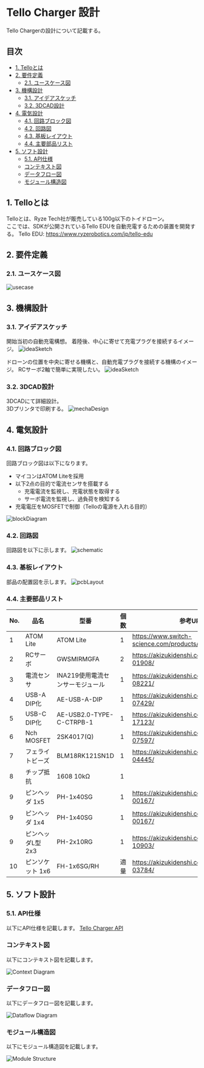 <!-- omit in toc -->
# Tello Charger 設計

Tello Chargerの設計について記載する。

<!-- omit in toc -->
## 目次

- [1. Telloとは](#1-telloとは)
- [2. 要件定義](#2-要件定義)
  - [2.1. ユースケース図](#21-ユースケース図)
- [3. 機構設計](#3-機構設計)
  - [3.1. アイデアスケッチ](#31-アイデアスケッチ)
  - [3.2. 3DCAD設計](#32-3dcad設計)
- [4. 電気設計](#4-電気設計)
  - [4.1. 回路ブロック図](#41-回路ブロック図)
  - [4.2. 回路図](#42-回路図)
  - [4.3. 基板レイアウト](#43-基板レイアウト)
  - [4.4. 主要部品リスト](#44-主要部品リスト)
- [5. ソフト設計](#5-ソフト設計)
  - [5.1. API仕様](#51-api仕様)
  - [コンテキスト図](#コンテキスト図)
  - [データフロー図](#データフロー図)
  - [モジュール構造図](#モジュール構造図)

## 1. Telloとは

Telloとは、Ryze Tech社が販売している100g以下のトイドローン。\
ここでは、SDKが公開されているTello EDUを自動充電するための装置を開発する。
Tello EDU: <https://www.ryzerobotics.com/jp/tello-edu>

## 2. 要件定義

### 2.1. ユースケース図

![usecase](img/usecase.drawio.svg)

## 3. 機構設計

### 3.1. アイデアスケッチ

開始当初の自動充電構想。
着陸後、中心に寄せて充電プラグを接続するイメージ。
![ideaSketch](img/ideaSketch.drawio.svg)

ドローンの位置を中央に寄せる機構と、自動充電プラグを接続する機構のイメージ。
RCサーボ2軸で簡単に実現したい。
![ideaSketch](img/ideaSketch2.drawio.svg)

### 3.2. 3DCAD設計

3DCADにて詳細設計。\
3Dプリンタで印刷する。
![mechaDesign](img/mechaDesign.drawio.svg)

## 4. 電気設計

### 4.1. 回路ブロック図

回路ブロック図は以下になります。

- マイコンはATOM Liteを採用
- 以下2点の目的で電流センサを搭載する
  - 充電電流を監視し、充電状態を取得する
  - サーボ電流を監視し、過負荷を検知する
- 充電電圧をMOSFETで制御（Telloの電源を入れる目的）

![blockDiagram](img/blockDiagram.drawio.svg)

### 4.2. 回路図

回路図を以下に示します。
![schematic](img/schematic.png)

### 4.3. 基板レイアウト

部品の配置図を示します。
![pcbLayout](img/pcbLayout.drawio.svg)

### 4.4. 主要部品リスト

| No. | 品名              | 型番                             | 個数 | 参考URL                                         |
| --- | ----------------- | -------------------------------- | ---- | ----------------------------------------------- |
| 1   | ATOM Lite         | ATOM Lite                        | 1    | <https://www.switch-science.com/products/6262>  |
| 2   | RCサーボ          | GWSMIRMGFA                       | 2    | <https://akizukidenshi.com/catalog/g/gM-01908/> |
| 3   | 電流センサ        | INA219使用電流センサーモジュール | 1    | <https://akizukidenshi.com/catalog/g/gM-08221/> |
| 4   | USB-A DIP化       | AE-USB-A-DIP                     | 1    | <https://akizukidenshi.com/catalog/g/gK-07429/> |
| 5   | USB-C DIP化       | AE-USB2.0-TYPE-C-CTRPB-1         | 1    | <https://akizukidenshi.com/catalog/g/gK-17123/> |
| 6   | Nch MOSFET        | 2SK4017(Q)                       | 1    | <https://akizukidenshi.com/catalog/g/gI-07597/> |
| 7   | フェライトビーズ  | BLM18RK121SN1D                   | 1    | <https://akizukidenshi.com/catalog/g/gP-04445/> |
| 8   | チップ抵抗        | 1608 10kΩ                        | 1    |                                                 |
| 9   | ピンヘッダ 1x5    | PH-1x40SG                        | 1    | <https://akizukidenshi.com/catalog/g/gC-00167/> |
| 9   | ピンヘッダ 1x4    | PH-1x40SG                        | 1    | <https://akizukidenshi.com/catalog/g/gC-00167/> |
| 9   | ピンヘッダL型 2x3 | PH-2x10RG                        | 1    | <https://akizukidenshi.com/catalog/g/gC-10903/> |
| 10  | ピンソケット 1x6  | FH-1x6SG/RH                      | 適量 | <https://akizukidenshi.com/catalog/g/gC-03784/> |

## 5. ソフト設計

### 5.1. API仕様

以下にAPI仕様を記載します。
[Tello Charger API](api.yaml)

### コンテキスト図

以下にコンテキスト図を記載します。

![Context Diagram](img/contextDiagram.drawio.svg)

### データフロー図

以下にデータフロー図を記載します。

![Dataflow Diagram](img/DFD0.drawio.svg)

### モジュール構造図

以下にモジュール構造図を記載します。

![Module Structure](img/moduleStructure.drawio.svg)
